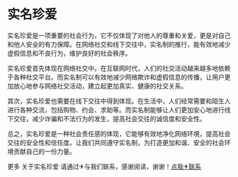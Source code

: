 # 实名珍爱

实名珍爱是一项重要的社会行为，它不仅体现了对他人的尊重和关爱，更是对自己和他人安全的有力保障。在网络社交和线下交往中，实名制的推行，能有效地减少虚假信息和不良行为，维护良好的社会秩序。

实名珍爱首先体现在网络社交中。在互联网时代，人们的社交活动越来越多地依赖于各种社交平台。而实名制可以有效地减少网络欺诈和虚假信息的传播，让用户更加放心地参与网络社交活动，建立起更加真实、健康的社交关系。

其次，实名珍爱也需要在线下交往中得到体现。在生活中，人们经常需要和陌生人进行各种交流，包括购物、约会、求助等。而实名制能够让人们更加安心地进行线下交往，减少诈骗和不法行为的发生，提高社会交往的诚信度和安全性。

总之，实名珍爱是一种社会责任感的体现，它能够有效地净化网络环境，提高社会交往的安全性和信任度。让我们共同遵守实名制，为打造更加和谐、安全的社会环境贡献自己的一份力量。

更多 关于实名珍爱 请通过✈与我们联系，感谢阅读，谢谢！[点我✈联系](https://w.k02.cc)